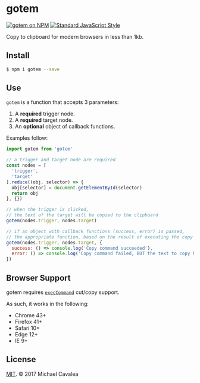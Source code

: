 # gotem

[![gotem on NPM](https://img.shields.io/npm/v/gotem.svg?style=flat-square)](https://www.npmjs.com/package/gotem) [![Standard JavaScript Style](https://img.shields.io/badge/code_style-standard-brightgreen.svg?style=flat-square)](http://standardjs.com/)

Copy to clipboard for modern browsers in less than 1kb.

## Install

```sh
$ npm i gotem --save
```

## Use

`gotem` is a function that accepts 3 parameters:

1. A **required** trigger node.
2. A **required** target node.
3. An **optional** object of callback functions.

Examples follow:

```javascript
import gotem from 'gotem'

// a trigger and target node are required
const nodes = [
  'trigger',
  'target'
].reduce((obj, selector) => {
  obj[selector] = document.getElementById(selector)
  return obj
}, {})

// when the trigger is clicked,
// the text of the target will be copied to the clipboard
gotem(nodes.trigger, nodes.target)

// if an object with callback functions (success, error) is passed,
// the appropriate function, based on the result of executing the copy command, will be fired if it exists
gotem(nodes.trigger, nodes.target, {
  success: () => console.log('Copy command succeeded'),
  error: () => console.log('Copy command failed, BUT the text to copy has still been selected.')
})
```

## Browser Support

gotem requires [`execCommand`](https://developer.mozilla.org/en-US/docs/Web/API/Document/execCommand) cut/copy support.

As such, it works in the following:

* Chrome 43+
* Firefox 41+
* Safari 10+
* Edge 12+
* IE 9+

## License

[MIT](https://opensource.org/licenses/MIT). © 2017 Michael Cavalea

